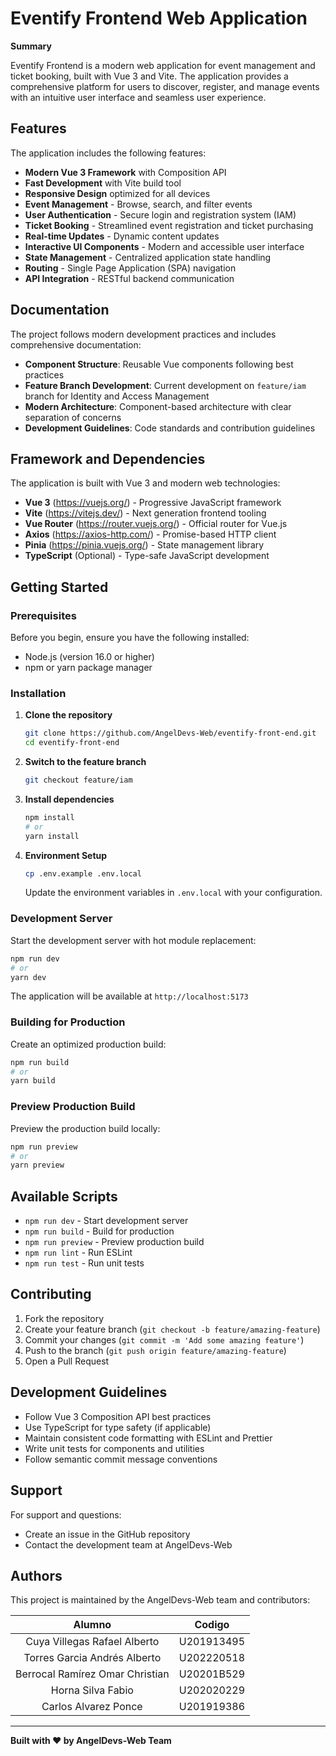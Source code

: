 # **Eventify Frontend Web Application**

**Summary**

Eventify Frontend is a modern web application for event management and ticket booking, built with Vue 3 and Vite. The application provides a comprehensive platform for users to discover, register, and manage events with an intuitive user interface and seamless user experience.

## **Features**

The application includes the following features:

* **Modern Vue 3 Framework** with Composition API
* **Fast Development** with Vite build tool
* **Responsive Design** optimized for all devices
* **Event Management** - Browse, search, and filter events
* **User Authentication** - Secure login and registration system (IAM)
* **Ticket Booking** - Streamlined event registration and ticket purchasing
* **Real-time Updates** - Dynamic content updates
* **Interactive UI Components** - Modern and accessible user interface
* **State Management** - Centralized application state handling
* **Routing** - Single Page Application (SPA) navigation
* **API Integration** - RESTful backend communication

## **Documentation**

The project follows modern development practices and includes comprehensive documentation:

* **Component Structure**: Reusable Vue components following best practices
* **Feature Branch Development**: Current development on `feature/iam` branch for Identity and Access Management
* **Modern Architecture**: Component-based architecture with clear separation of concerns
* **Development Guidelines**: Code standards and contribution guidelines

## **Framework and Dependencies**

The application is built with Vue 3 and modern web technologies:

* **Vue 3** (https://vuejs.org/) - Progressive JavaScript framework
* **Vite** (https://vitejs.dev/) - Next generation frontend tooling
* **Vue Router** (https://router.vuejs.org/) - Official router for Vue.js
* **Axios** (https://axios-http.com/) - Promise-based HTTP client
* **Pinia** (https://pinia.vuejs.org/) - State management library
* **TypeScript** (Optional) - Type-safe JavaScript development

## **Getting Started**

### **Prerequisites**

Before you begin, ensure you have the following installed:
- Node.js (version 16.0 or higher)
- npm or yarn package manager

### **Installation**

1. **Clone the repository**
   ```bash
   git clone https://github.com/AngelDevs-Web/eventify-front-end.git
   cd eventify-front-end
   ```

2. **Switch to the feature branch**
   ```bash
   git checkout feature/iam
   ```

3. **Install dependencies**
   ```bash
   npm install
   # or
   yarn install
   ```

4. **Environment Setup**
   ```bash
   cp .env.example .env.local
   ```
   Update the environment variables in `.env.local` with your configuration.

### **Development Server**

Start the development server with hot module replacement:

```bash
npm run dev
# or
yarn dev
```

The application will be available at `http://localhost:5173`

### **Building for Production**

Create an optimized production build:

```bash
npm run build
# or
yarn build
```

### **Preview Production Build**

Preview the production build locally:

```bash
npm run preview
# or
yarn preview
```

## **Available Scripts**

- `npm run dev` - Start development server
- `npm run build` - Build for production
- `npm run preview` - Preview production build
- `npm run lint` - Run ESLint
- `npm run test` - Run unit tests

## **Contributing**

1. Fork the repository
2. Create your feature branch (`git checkout -b feature/amazing-feature`)
3. Commit your changes (`git commit -m 'Add some amazing feature'`)
4. Push to the branch (`git push origin feature/amazing-feature`)
5. Open a Pull Request

## **Development Guidelines**

- Follow Vue 3 Composition API best practices
- Use TypeScript for type safety (if applicable)
- Maintain consistent code formatting with ESLint and Prettier
- Write unit tests for components and utilities
- Follow semantic commit message conventions

## **Support**

For support and questions:
- Create an issue in the GitHub repository
- Contact the development team at AngelDevs-Web

## **Authors**

This project is maintained by the AngelDevs-Web team and contributors:

|            **Alumno**            | **Codigo** |
|:--------------------------------:|:----------:|
| Cuya Villegas Rafael Alberto     | U201913495 |
| Torres Garcia Andrés Alberto     | U202220518 |
| Berrocal Ramírez Omar Christian  | U20201B529 |
| Horna Silva Fabio                | U202020229 |
| Carlos Alvarez Ponce             | U201919386 |


---

**Built with ❤️ by AngelDevs-Web Team**
